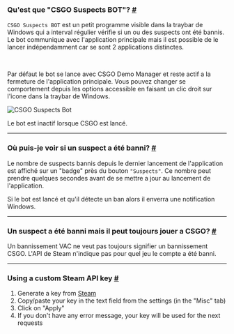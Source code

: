 <a class="anchor" id="bot"></a>

### Qu'est que "CSGO Suspects BOT"? [#](/fr/docs/suspects#bot)

`CSGO Suspects BOT` est un petit programme visible dans la traybar de Windows qui a interval régulier vérifie si un ou des suspects ont été bannis.
Le bot communique avec l'application principale mais il est possible de le lancer indépendamment car se sont 2 applications distinctes.

<br/>

Par défaut le bot se lance avec CSGO Demo Manager et reste actif a la fermeture de l'application principale.
Vous pouvez changer se comportement depuis les options accessible en faisant un clic droit sur l'icone dans la traybar de Windows.

![CSGO Suspects Bot](/images/docs/suspects/bot.jpg)

<p class="has-text-warning">Le bot est inactif lorsque CSGO est lancé.<p>

---

<a class="anchor" id="found-suspects"></a>

### Où puis-je voir si un suspect a été banni? [#](/fr/docs/suspects#found-suspects)

Le nombre de suspects bannis depuis le dernier lancement de l'application est affiché sur un "badge" près du bouton `"Suspects"`. Ce nombre peut prendre quelques secondes avant de se mettre a jour au lancement de l'application.

Si le bot est lancé et qu'il détecte un ban alors il enverra une notification Windows.

---

<a class="anchor" id="still-playing"></a>

### Un suspect a été banni mais il peut toujours jouer a CSGO? [#](/fr/docs/suspects#still-playing)

Un bannissement VAC ne veut pas toujours signifier un bannissement CSGO.
L'API de Steam n'indique pas pour quel jeu le compte a été banni.

---

<a class="anchor" id="steam-api-key"></a>

### Using a custom Steam API key [#](/docs/suspects#steam-api-key)

1. Generate a key from [Steam](https://steamcommunity.com/dev/apikey)
2. Copy/paste your key in the text field from the settings (in the "Misc" tab)
3. Click on "Apply"
4. If you don't have any error message, your key will be used for the next requests
